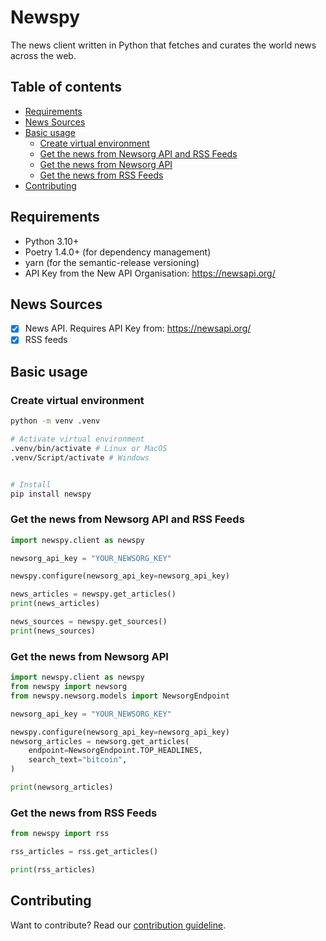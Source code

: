 # Newspy

The news client written in Python that fetches and curates the world news across the web.

## Table of contents

- [Requirements](#requirements)
- [News Sources](#news-sources)
- [Basic usage](#basic-usage)
    - [Create virtual environment](#create-virtual-environment)
    - [Get the news from Newsorg API and RSS Feeds](#get-the-news-from-newsorg-api-and-rss-feeds)
    - [Get the news from Newsorg API](#get-the-news-from-newsorg-api)
    - [Get the news from RSS Feeds](#get-the-news-from-rss-feeds)
- [Contributing](#contributing)

## Requirements

* Python 3.10+
* Poetry 1.4.0+ (for dependency management)
* yarn (for the semantic-release versioning)
* API Key from the New API Organisation: https://newsapi.org/

## News Sources

- [X] News API. Requires API Key from: https://newsapi.org/
- [X] RSS feeds

## Basic usage

### Create virtual environment

```bash
python -m venv .venv

# Activate virtual environment
.venv/bin/activate # Linux or MacOS
.venv/Script/activate # Windows


# Install
pip install newspy
```

### Get the news from Newsorg API and RSS Feeds

```python
import newspy.client as newspy

newsorg_api_key = "YOUR_NEWSORG_KEY"

newspy.configure(newsorg_api_key=newsorg_api_key)

news_articles = newspy.get_articles()
print(news_articles)

news_sources = newspy.get_sources()
print(news_sources)
```

### Get the news from Newsorg API

```python
import newspy.client as newspy
from newspy import newsorg
from newspy.newsorg.models import NewsorgEndpoint

newsorg_api_key = "YOUR_NEWSORG_KEY"

newspy.configure(newsorg_api_key=newsorg_api_key)
newsorg_articles = newsorg.get_articles(
    endpoint=NewsorgEndpoint.TOP_HEADLINES,
    search_text="bitcoin",
)

print(newsorg_articles)
```

### Get the news from RSS Feeds

```python
from newspy import rss

rss_articles = rss.get_articles()

print(rss_articles)
```

## Contributing

Want to contribute? Read our [contribution guideline](./CONTRIBUTING.md).
